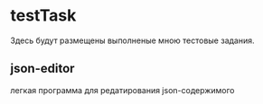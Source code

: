 # testTask
Здесь будут размещены выполненые мною тестовые задания.
## json-editor 
легкая программа для редатирования json-содержимого
